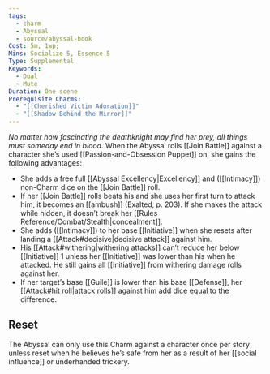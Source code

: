 ```yaml
---
tags:
  - charm
  - Abyssal
  - source/abyssal-book
Cost: 5m, 1wp; 
Mins: Socialize 5, Essence 5
Type: Supplemental
Keywords:
  - Dual
  - Mute
Duration: One scene
Prerequisite Charms:
  - "[[Cherished Victim Adoration]]"
  - "[[Shadow Behind the Mirror]]"
---
```

*No matter how fascinating the deathknight may find her prey, all things must someday end in blood.*
When the Abyssal rolls [[Join Battle]] against a character she’s used [[Passion-and-Obsession Puppet]] on, she gains the following advantages:
 - She adds a free full [[Abyssal Excellency|Excellency]] and ([[Intimacy]]) non-Charm dice on the [[Join Battle]] roll.
 - If her [[Join Battle]] rolls beats his and she uses her first turn to attack him, it becomes an [[ambush]] (Exalted, p. 203). If she makes the attack while hidden, it doesn’t break her [[Rules Reference/Combat/Stealth|concealment]].
 - She adds ([[Intimacy]]) to her base [[Initiative]] when she resets after landing a [[Attack#decisive|decisive attack]] against him.
 - His [[Attack#withering|withering attacks]] can’t reduce her below [[Initiative]] 1 unless her [[Initiative]] was lower than his when he attacked. He still gains all [[Initiative]] from withering damage rolls against her.
 - If her target’s base [[Guile]] is lower than his base [[Defense]], her [[Attack#hit roll|attack rolls]] against him add dice equal to the difference.
## Reset 
The Abyssal can only use this Charm against a character once per story unless reset when he believes he’s safe from her as a result of her [[social influence]] or underhanded trickery.